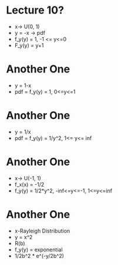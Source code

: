 # Lecture 10?
* x-> U(0, 1)
* y = -x -> pdf
* f_y(y) = 1, -1 <= y<=0
* F_y(y) = y+1
# Another One
* y = 1-x
* pdf = f_y(y) = 1, 0<=y<=1
# Another One
* y = 1/x
* pdf = f_y(y) = 1/y^2, 1<= y<= inf
# Another One
* x-> U(-1, 1)
* f_x(x) = -1/2
* f_y(y) = 1/2*y^2, -inf<=y<=-1, 1<=y<=inf
# Another One
* x-Rayleigh Distribution
* y = x^2
* R(b)
* f_y(y) = exponential
* 1/2b^2 * e^(-y/2b^2)

